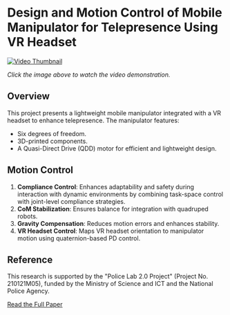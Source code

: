 # Design and Motion Control of Mobile Manipulator for Telepresence Using VR Headset

[![Video Thumbnail](https://img.youtube.com/vi/oeO4puoSP5c/0.jpg)](https://www.youtube.com/watch?v=oeO4puoSP5c)

_Click the image above to watch the video demonstration._

## Overview
This project presents a lightweight mobile manipulator integrated with a VR headset to enhance telepresence. The manipulator features:
- Six degrees of freedom.
- 3D-printed components.
- A Quasi-Direct Drive (QDD) motor for efficient and lightweight design.

## Motion Control
1. **Compliance Control**: Enhances adaptability and safety during interaction with dynamic environments by combining task-space control with joint-level compliance strategies.
2. **CoM Stabilization**: Ensures balance for integration with quadruped robots.
3. **Gravity Compensation**: Reduces motion errors and enhances stability.
4. **VR Headset Control**: Maps VR headset orientation to manipulator motion using quaternion-based PD control.

## Reference  
This research is supported by the "Police Lab 2.0 Project" (Project No. 210121M05), funded by the Ministry of Science and ICT and the National Police Agency.

[Read the Full Paper](https://www.dbpia.co.kr/pdf/pdfView.do?nodeId=NODE11182130&googleIPSandBox=false&mark=0&minRead=5&ipRange=false&b2cLoginYN=false&icstClss=010000&isPDFSizeAllowed=true&accessgl=Y&language=ko_KR&hasTopBanner=true)

